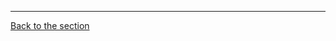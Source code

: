 











---
[Back to the section](/courseFiles/Section_02-staticAnalysisAndDependencies/staticAnalysis.md)
